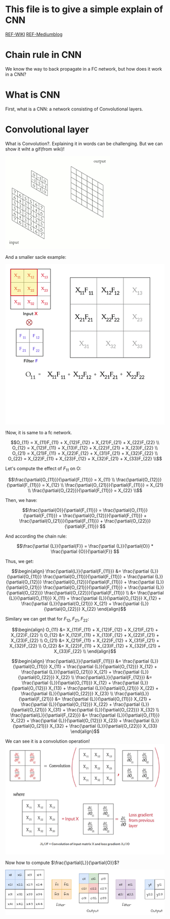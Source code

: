 # This file is to give a simple explain of CNN
[REF-WIKI](https://en.wikipedia.org/wiki/Convolution)
[REF-Mediumblog](https://pavisj.medium.com/convolutions-and-backpropagations-46026a8f5d2c)

# Chain rule in CNN
We know the way to back propagate in a FC network, but how does it work in a CNN?

# What is CNN
First, what is a CNN: a network consisting of Convolutional layers. 

# Convolutional layer
What is Convolution?. Explaining it in words can be challenging. But we can show it wiht a gif(from wiki)!

![Convolution step](./imgs/2D_Convolution_Animation.gif)


And a smaller sacle example:

![Convolution step](./imgs/convolution.gif)

!Now, it is same to a fc network. 

```math
O_{11} = X_{11}F_{11} + X_{12}F_{12} + X_{21}F_{21} + X_{22}F_{22} \\
O_{12} = X_{12}F_{11} + X_{13}F_{12} + X_{22}F_{21} + X_{23}F_{22} \\
O_{21} = X_{21}F_{11} + X_{22}F_{12} + X_{31}F_{21} + X_{32}F_{22} \\
O_{22} = X_{22}F_{11} + X_{23}F_{12} + X_{32}F_{21} + X_{33}F_{22} \\
```

Let's compute the effect of $F_{11}$ on O:

```math
\frac{\partial{O_{11}}}{\partial{F_{11}}} = X_{11} \\
\frac{\partial{O_{12}}}{\partial{F_{11}}} = X_{12} \\
\frac{\partial{O_{21}}}{\partial{F_{11}}} = X_{21} \\
\frac{\partial{O_{22}}}{\partial{F_{11}}} = X_{22} \\
```

Then, we have:

```math
\frac{\partial{O}}{\partial{F_{11}}} = 
\frac{\partial{O_{11}}}{\partial{F_{11}}} + 
\frac{\partial{O_{12}}}{\partial{F_{11}}} + 
\frac{\partial{O_{21}}}{\partial{F_{11}}} + 
\frac{\partial{O_{22}}}{\partial{F_{11}}} 
```
And according the chain rule:

```math 
\frac{\partial {L}}{\partial{F}} = 
\frac{\partial {L}}{\partial{O}} * 
\frac{\partial {O}}{\partial{F}}

```
Thus, we get:

```math
\begin{align}
\frac{\partial{L}}{\partial{F_{11}}} &= 
\frac{\partial {L}}{\partial{O_{11}}}
\frac{\partial{O_{11}}}{\partial{F_{11}}} + 
\frac{\partial {L}}{\partial{O_{12}}}
\frac{\partial{O_{12}}}{\partial{F_{11}}} + 
\frac{\partial {L}}{\partial{O_{21}}}
\frac{\partial{O_{21}}}{\partial{F_{11}}} +
\frac{\partial {L}}{\partial{O_{22}}}
\frac{\partial{O_{22}}}{\partial{F_{11}}} \\
&= 
\frac{\partial {L}}{\partial{O_{11}}} X_{11} + 
\frac{\partial {L}}{\partial{O_{12}}} X_{12} +
\frac{\partial {L}}{\partial{O_{21}}} X_{21} +
\frac{\partial {L}}{\partial{O_{22}}} X_{22}

\end{align}
```

Similary we can get that for $F_{12}, F_{21}, F_{22}$:

```math
\begin{align}
O_{11} &= X_{11}F_{11} + X_{12}F_{12} + X_{21}F_{21} + X_{22}F_{22} \\
O_{12} &= X_{12}F_{11} + X_{13}F_{12} + X_{22}F_{21} + X_{23}F_{22} \\
O_{21} &= X_{21}F_{11} + X_{22}F_{12} + X_{31}F_{21} + X_{32}F_{22} \\
O_{22} &= X_{22}F_{11} + X_{23}F_{12} + X_{32}F_{21} + X_{33}F_{22} \\
\end{align}
```


``` math
\begin{align}
\frac{\partial{L}}{\partial{F_{11}}} &= 
\frac{\partial {L}}{\partial{O_{11}}} X_{11} + 
\frac{\partial {L}}{\partial{O_{12}}} X_{12} +
\frac{\partial {L}}{\partial{O_{21}}} X_{21} +
\frac{\partial {L}}{\partial{O_{22}}} X_{22} \\
\frac{\partial{L}}{\partial{F_{12}}} &= 
\frac{\partial {L}}{\partial{O_{11}}} X_{12} + 
\frac{\partial {L}}{\partial{O_{12}}} X_{13} +
\frac{\partial {L}}{\partial{O_{21}}} X_{22} +
\frac{\partial {L}}{\partial{O_{22}}} X_{23} \\
\frac{\partial{L}}{\partial{F_{21}}} &= 
\frac{\partial {L}}{\partial{O_{11}}} X_{21} + 
\frac{\partial {L}}{\partial{O_{12}}} X_{22} +
\frac{\partial {L}}{\partial{O_{21}}} X_{31} +
\frac{\partial {L}}{\partial{O_{22}}} X_{32} \\
\frac{\partial{L}}{\partial{F_{22}}} &= 
\frac{\partial {L}}{\partial{O_{11}}} X_{22} + 
\frac{\partial {L}}{\partial{O_{12}}} X_{23} +
\frac{\partial {L}}{\partial{O_{21}}} X_{32} +
\frac{\partial {L}}{\partial{O_{22}}} X_{33}
\end{align}
```

We can see it is a convolution operation!
![partial_L_F](./imgs/partial_L_F.png)


Now how to compute $\frac{\partial{L}}{\partial{O}}$?

![2d_loss](./imgs/loss_2d.drawio.png)